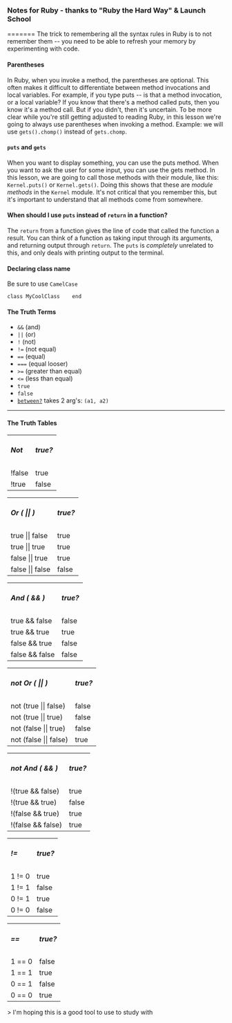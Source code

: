 ### Notes for Ruby - thanks to "Ruby the Hard Way" & Launch School
=======
The trick to remembering all the syntax rules in Ruby is to not remember them -- you need to be able to refresh your memory by experimenting with code.
#### Parentheses
In Ruby, when you invoke a method, the parentheses are optional. This often makes it difficult to differentiate between method invocations and local variables. For example, if you type puts -- is that a method invocation, or a local variable? If you know that there's a method called puts, then you know it's a method call. But if you didn't, then it's uncertain. To be more clear while you're still getting adjusted to reading Ruby, in this lesson we're going to always use parentheses when invoking a method. Example: we will use `gets().chomp()` instead of `gets.chomp`.
#### `puts` and `gets`
When you want to display something, you can use the puts method. When you want to ask the user for some input, you can use the gets method. In this lesson, we are going to call those methods with their module, like this: `Kernel.puts()` or `Kernel.gets()`. Doing this shows that these are *module methods* in the `Kernel` module. It's not critical that you remember this, but it's important to understand that all methods come from somewhere.
#### When should I use  `puts` instead of `return` in a function?

The `return` from a function gives the line of code that called the function a result. You can think of a function as taking input through its arguments, and returning output through `return`. The `puts` is *completely* unrelated to this, and only deals with printing output to the terminal.

#### Declaring class name
Be sure to use `CamelCase`

`class MyCoolClass   
end`

#### The Truth Terms
* `&&` (and)
* `||` (or)
* `!`  (not)
* `!=` (not equal)
* `==` (equal)
* `===` (equal looser)
* `>=` (greater than equal)
* `<=` (less than equal)
* `true`
* `false`
* [`between?`](http://ruby-doc.org/core-2.3.1/Comparable.html) takes 2 arg's: `(a1, a2)`
---
#### The Truth Tables
<table>
    <tr><td><h5>Not</h5></td><td><h5>true?</h5></td></tr>
    <tr><td>!false</td><td>true</td>
    </tr>
    <tr><td>!true</td><td>false</td>
    </tr>
</table>
<table>
    <tr>
        <td><h5>Or ( || )</h5></td>
        <td><h5>true?</h5></td>
    </tr>
    <tr>
        <td>true || false</td>
        <td>true</td>
    </tr>
    <tr>
        <td>true || true</td>
        <td>true</td>
    </tr>
    <tr>
        <td>false || true</td>
        <td>true</td>
    </tr>
    <tr>
        <td>false || false</td>
        <td>false</td>
    </tr>
</table>
<table>
    <tr>
        <td><h5>And ( && )</h5></td>
        <td><h5>true?</h5></td>
    </tr>
    <tr>
        <td>true && false</td>
        <td>false</td>
    </tr>
    <tr>
        <td>true && true</td>
        <td>true</td>
    </tr>
    <tr>
        <td>false && true</td>
        <td>false</td>
    </tr>
    <tr>
        <td>false && false</td>
        <td>false</td>
    </tr>
</table>
<table>
    <tr>
        <td><h5>not Or ( || )</h5></td>
        <td><h5>true?</h5></td>
    </tr>
    <tr>
        <td>not (true || false)</td>
        <td>false</td>
    </tr>
    <tr>
        <td>not (true || true)</td>
        <td>false</td>
    </tr>
    <tr>
        <td>not (false || true)</td>
        <td>false</td>
    </tr>
    <tr>
        <td>not (false || false)</td>
        <td>true</td>
    </tr>
</table>
<table>
    <tr>
        <td><h5>not And ( && )</h5></td>
        <td><h5>true?</h5></td>
    </tr>
    <tr>
        <td>!(true && false)</td>
        <td>true</td>
    </tr>
    <tr>
        <td>!(true && true)</td>
        <td>false</td>
    </tr>
    <tr>
        <td>!(false && true)</td>
        <td>true</td>
    </tr>
    <tr>
        <td>!(false && false)</td>
        <td>true</td>
    </tr>
</table>
<table>
  <tr>
    <td><h5>!=</h5></td>
    <td><h5>true?</h5></td>
  </tr>
  <tr>
    <td>1 != 0</td>
    <td>true</td>
  </tr>
  <tr>
    <td>1 != 1</td>
    <td>false</td>
  </tr>
  <tr>
    <td>0 != 1</td>
    <td>true</td>
  </tr>
  <tr>
    <td>0 != 0</td>
    <td>false</td>
  </tr>
</table>
<table>
  <tr>
  <td><h5> == </h5></td>
  <td><h5>true?</h5></td>
  </tr>
  <tr>
    <td>1 == 0</td>
    <td>false</td>
  </tr>
  <tr>
    <td>1 == 1</td>
    <td>true</td>
  </tr>
  <tr>
    <td>0 == 1</td>
    <td>false</td>
  </tr>
  <tr>
    <td>0 == 0</td>
    <td>true</td>
  </tr>
</table>
> I'm hoping this is a good tool to use to study with
